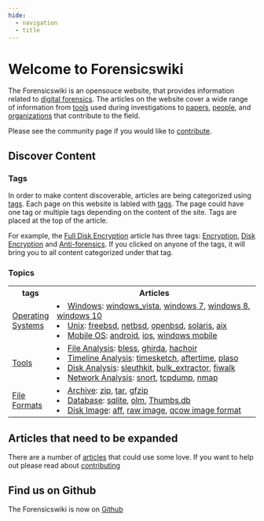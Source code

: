 ```yaml
---
hide:
  - navigation
  - title
---
```

# Welcome to Forensicswiki


The Forensicswiki is an opensouce website,  that provides information related to [digital forensics](digital_forensics.md).  The articles on the website cover a wide range of information from <a href="tags/#tools">tools</a> used during investigations to <a href="tags/#papers">papers</a>, <a href="tags/#people">people</a>, and <a href="tags/#organizations">organizations</a> that contribute to the field.

Please see the community page if you would like to [contribute](community.md).

## Discover Content

### Tags
In order to make content discoverable, articles are being categorized using <a href="tags">tags</a>.  Each page on this website is labled with <a href="tags">tags</a>.  The page could have one tag or multiple tags depending on the content of the site.  Tags are placed at the top of the article.

For example, the [Full Disk Encryption](full_disk_encryption.md) article has three tags: <a href="tags/#encryption">Encryption</a>, <a href="tags/#disk-encrypton">Disk Encryption</a> and <a href="tags/#anti-forensics">Anti-forensics</a>.  If you clicked on anyone of the tags, it will bring you to all content categorized under that tag.

### Topics
<html>
<head>
<style>
#tags {
  border-collapse: collapse;
  width: 100%;
}

#tags td, #tags th {
  border: 1px solid #ddd;
  font-size: 15px;
}

#tags tr:nth-child(even){background-color: #f2f2f2;}

#tags tr:hover {background-color: #ddd;}

#tags th {
  padding-top: 12px;
  padding-bottom: 12px;
  text-align: left;
  background-color: #04AA6D;
  color: white;
}
</style>
</head>
</html>

<body>
<table id="Tags">
  <tr>
    <th>tags</th>
    <th>Articles</th>
  </tr>
  <tr>
    <td><a href="tags/#operating-systems">Operating Systems</a></td>
    <td width="1000">
    <ui><li><a href="windows">Windows</a>: <a href="windows_vista">windows_vista</a>, <a href="windows_7">windows 7</a>, <a href="windows_8">windows 8</a>, <a href="windows_10">windows 10</a></ui></li>
    <ui><li><a href="unix">Unix</a>: <a href="freebsd">freebsd</a>, <a href="netbsd">netbsd</a>, <a href="openbsd">openbsd</a>, <a href="solaris">solaris</a>, <a href="aix">aix</a></ui></li>
    <ui><li><a href="https://en.wikipedia.org/wiki/Mobile_operating_system">Mobile OS</a>: <a href="android">android</a>, <a href="ios">ios</a>, <a href="microsoft_windows_mobile">windows mobile</ui></li>
    </td>
  </tr>
  <tr>
    <td><a href="tags/#tools">Tools</a></td>
    <td width="1000">
    <ui><li><a href="tags/#file_analysis">File Analysis</a>: <a href="bless">bless</a>, <a href="ghirda">ghirda</a>, <a href="pst_file_viewer> PST File Viewer</a><a href="hachoir">hachoir</a></ui></li>
    <ui><li><a href="tags/#timeline-analysis">Timeline Analysis</a>: <a href="timesketch">timesketch</a>, <a href="aftertime">aftertime</a>, <a href="plaso">plaso</a></ui></li>
    <ui><li><a href="tags/#disk-analysis">Disk Analysis</a>: <a href="the_sleuth_kit">sleuthkit</a>, <a href="bulk_extractor">bulk_extractor</a>, <a href="fiwalk">fiwalk</a></ui></li>
    <ui><li><a href="tags/#network-analysis">Network Analysis</a>: <a href="snort">snort</a>, <a href="tcpdump">tcpdump</a>, <a href="nmap">nmap</a></ui></li>
    </td>
  </tr>
  <tr>
    <td><a href="tags/#file-formats">File Formats</a></td>
    <td width="1000">
    <ui><li><a href="tags/#archive">Archive</a>: <a href="zip">zip</a>, <a href="tar">tar</a>, <a href="gfzip">gfzip</a></ui></li>
    <ui><li><a href="tags/#database">Database</a>: <a href="sqlite">sqlite</a>, <a href="olm">olm</a>, <a href="thumbs.db">Thumbs.db</a></ui></li>
    <ui><li><a href="tags/#disk-image">Disk Image</a>: <a href="aff">aff</a>, <a href="raw_image_format">raw image</a>, <a href="qcom_image_format">qcow image format</a></ui></li>
    </td>
  </tr> 
</table>
</body>


##  Articles that need to be expanded

There are a number of <a href="tags/#articles-that-need-to-be-expanded">articles</a> that could use some love.  If you want to help out please read about [contributing](community.md)

##  Find us on Github

The Forensicswiki is now on [Github](https://github.com/forensicswiki/wiki)